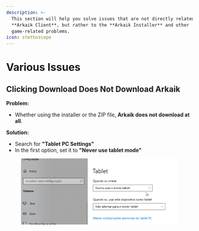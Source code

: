 ```yaml
---
description: >-
  This section will help you solve issues that are not directly related to the
  **Arkaik Client**, but rather to the **Arkaik Installer** and other
  game-related problems.
icon: stethoscope
---
```


# Various Issues

## **Clicking Download Does Not Download Arkaik**

**Problem:**

* Whether using the installer or the ZIP file, **Arkaik does not download at all**.

**Solution:**

* Search for **"Tablet PC Settings"**
* In the first option, set it to **"Never use tablet mode"**

<figure><img src="../../.gitbook/assets/image (161).png" alt=""><figcaption></figcaption></figure>
